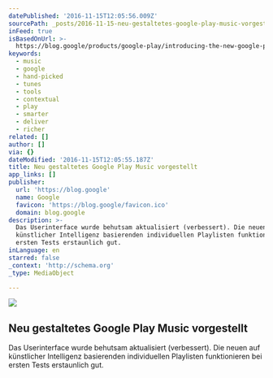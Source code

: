 ```yaml
---
datePublished: '2016-11-15T12:05:56.009Z'
sourcePath: _posts/2016-11-15-neu-gestaltetes-google-play-music-vorgestellt.md
inFeed: true
isBasedOnUrl: >-
  https://blog.google/products/google-play/introducing-the-new-google-play-music/
keywords:
  - music
  - google
  - hand-picked
  - tunes
  - tools
  - contextual
  - play
  - smarter
  - deliver
  - richer
related: []
author: []
via: {}
dateModified: '2016-11-15T12:05:55.187Z'
title: Neu gestaltetes Google Play Music vorgestellt
app_links: []
publisher:
  url: 'https://blog.google'
  name: Google
  favicon: 'https://blog.google/favicon.ico'
  domain: blog.google
description: >-
  Das Userinterface wurde behutsam aktualisiert (verbessert). Die neuen auf
  künstlicher Intelligenz basierenden individuellen Playlisten funktionieren bei
  ersten Tests erstaunlich gut.
inLanguage: en
starred: false
_context: 'http://schema.org'
_type: MediaObject

---
```

<article style=""><img src="https://imgflo.herokuapp.com/graph/2b2431f8e7ba7b0/c30c967c75834e8a06c59be114488444/noop.png?input=https%3A%2F%2Fstorage.googleapis.com%2Fgweb-uniblog-publish-prod%2Fstatic%2Fblog%2Fimages%2Fgoogle-200x200.7714256da16f.png" /><h1>Neu gestaltetes Google Play Music vorgestellt</h1><p>Das Userinterface wurde behutsam aktualisiert (verbessert). Die neuen auf künstlicher Intelligenz basierenden individuellen Playlisten funktionieren bei ersten Tests erstaunlich gut.</p></article>